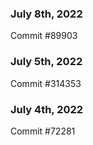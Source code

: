 ### July 8th, 2022

Commit #89903

### July 5th, 2022

Commit #314353


### July 4th, 2022

Commit #72281

